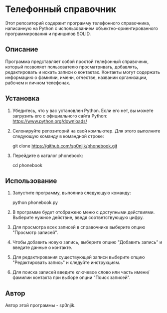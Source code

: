# Телефонный справочник

Этот репозиторий содержит программу телефонного справочника, написанную на Python с использованием объектно-ориентированного программирования и принципов SOLID.

## Описание

Программа представляет собой простой телефонный справочник, который позволяет пользователю просматривать, добавлять, редактировать и искать записи о контактах. Контакты могут содержать информацию о фамилии, имени, отчестве, названии организации, рабочем и личном телефонах.

## Установка

1. Убедитесь, что у вас установлен Python. Если его нет, вы можете загрузить его с официального сайта Python: https://www.python.org/downloads/
2. Склонируйте репозиторий на свой компьютер. Для этого выполните следующую команду в командной строке:
   
   git clone https://github.com/sp0njik/phonebook.git
   
3. Перейдите в каталог phonebook:
   
   cd phonebook
   

## Использование

1. Запустите программу, выполнив следующую команду:
   
   python phonebook.py
   
2. В программе будет отображено меню с доступными действиями. Выберите нужное действие, введя соответствующую цифру.
3. Для просмотра всех записей в справочнике выберите опцию "Просмотр записей".
4. Чтобы добавить новую запись, выберите опцию "Добавить запись" и введите данные о контакте.
5. Для редактирования существующей записи выберите опцию "Редактировать запись" и следуйте инструкциям.
6. Для поиска записей введите ключевое слово или часть имени/фамилии контакта при выборе опции "Поиск записей".

## Автор

Автор этой программы - sp0njik.

